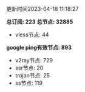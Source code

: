 更新时间2023-04-18 11:18:27

**总订阅: 223**
**总节点: 32885**
- vless节点: 44

**google ping有效节点: 893**
- v2ray节点: 729
- ssr节点: 20
- trojan节点: 25
- ss节点: 119
